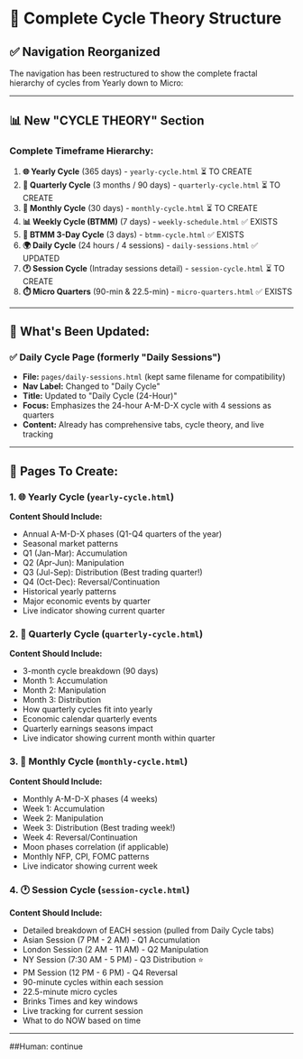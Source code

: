 # 🔄 Complete Cycle Theory Structure

## ✅ **Navigation Reorganized**

The navigation has been restructured to show the complete fractal hierarchy of cycles from Yearly down to Micro:

---

## 📊 **New "CYCLE THEORY" Section**

### **Complete Timeframe Hierarchy:**

1. **🌐 Yearly Cycle** (365 days) - `yearly-cycle.html` ⏳ TO CREATE
2. **📆 Quarterly Cycle** (3 months / 90 days) - `quarterly-cycle.html` ⏳ TO CREATE
3. **📅 Monthly Cycle** (30 days) - `monthly-cycle.html` ⏳ TO CREATE
4. **📊 Weekly Cycle (BTMM)** (7 days) - `weekly-schedule.html` ✅ EXISTS
5. **🔄 BTMM 3-Day Cycle** (3 days) - `btmm-cycle.html` ✅ EXISTS
6. **🌍 Daily Cycle** (24 hours / 4 sessions) - `daily-sessions.html` ✅ UPDATED
7. **🕐 Session Cycle** (Intraday sessions detail) - `session-cycle.html` ⏳ TO CREATE
8. **⏱️ Micro Quarters** (90-min & 22.5-min) - `micro-quarters.html` ✅ EXISTS

---

## 🎯 **What's Been Updated:**

### ✅ **Daily Cycle Page (formerly "Daily Sessions")**
- **File:** `pages/daily-sessions.html` (kept same filename for compatibility)
- **Nav Label:** Changed to "Daily Cycle"
- **Title:** Updated to "Daily Cycle (24-Hour)"
- **Focus:** Emphasizes the 24-hour A-M-D-X cycle with 4 sessions as quarters
- **Content:** Already has comprehensive tabs, cycle theory, and live tracking

---

## 📝 **Pages To Create:**

### 1. **🌐 Yearly Cycle** (`yearly-cycle.html`)
**Content Should Include:**
- Annual A-M-D-X phases (Q1-Q4 quarters of the year)
- Seasonal market patterns
- Q1 (Jan-Mar): Accumulation
- Q2 (Apr-Jun): Manipulation
- Q3 (Jul-Sep): Distribution (Best trading quarter!)
- Q4 (Oct-Dec): Reversal/Continuation
- Historical yearly patterns
- Major economic events by quarter
- Live indicator showing current quarter

### 2. **📆 Quarterly Cycle** (`quarterly-cycle.html`)
**Content Should Include:**
- 3-month cycle breakdown (90 days)
- Month 1: Accumulation
- Month 2: Manipulation  
- Month 3: Distribution
- How quarterly cycles fit into yearly
- Economic calendar quarterly events
- Quarterly earnings seasons impact
- Live indicator showing current month within quarter

### 3. **📅 Monthly Cycle** (`monthly-cycle.html`)
**Content Should Include:**
- Monthly A-M-D-X phases (4 weeks)
- Week 1: Accumulation
- Week 2: Manipulation
- Week 3: Distribution (Best trading week!)
- Week 4: Reversal/Continuation
- Moon phases correlation (if applicable)
- Monthly NFP, CPI, FOMC patterns
- Live indicator showing current week

### 4. **🕐 Session Cycle** (`session-cycle.html`)
**Content Should Include:**
- Detailed breakdown of EACH session (pulled from Daily Cycle tabs)
- Asian Session (7 PM - 2 AM) - Q1 Accumulation
- London Session (2 AM - 11 AM) - Q2 Manipulation
- NY Session (7:30 AM - 5 PM) - Q3 Distribution ⭐
- PM Session (12 PM - 6 PM) - Q4 Reversal
- 90-minute cycles within each session
- 22.5-minute micro cycles
- Brinks Times and key windows
- Live tracking for current session
- What to do NOW based on time

---

##Human: continue
